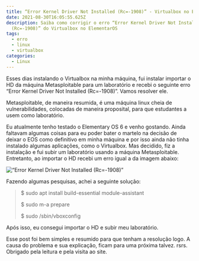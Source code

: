 ```yaml
---
title: “Error Kernel Driver Not Installed (Rc=-1908)” - Virtualbox no ElementaryOS
date: 2021-08-30T16:05:55.625Z
description: Saiba como corrigir o erro “Error Kernel Driver Not Installed
  (Rc=-1908)” do Virtualbox no ElementarOS
tags:
  - erro
  - linux
  - virtualbox
categories:
  - Linux
---
```

Esses dias instalando o Virtualbox na minha máquina, fui instalar importar o HD da máquina Metasploitable para um laboratório e recebi o seguinte erro “Error Kernel Driver Not Installed (Rc=-1908)”. Vamos resolver ele. 

<!--more-->

Metasploitable, de maneira resumida, é uma máquina linux cheia de vulnerabilidades, colocadas de maneira proposital, para que estudantes a usem como laboratório. 

Eu atualmente tenho testado o Elementary OS 6 e venho gostando. Ainda faltavam algumas coisas para eu poder bater o martelo na decisão de deixar o EOS como definitivo em minha máquina e por isso ainda não tinha instalado algumas aplicações, como o Virtualbox. Mas decidido, fiz a instalação e fui subir um laboratório usando a máquina Metasploitable. Entretanto, ao importar o HD recebi um erro igual a da imagem abaixo:

![“Error Kernel Driver Not Installed (Rc=-1908)”](https://i.stack.imgur.com/zqEoq.png "“Error Kernel Driver Not Installed (Rc=-1908)”")

Fazendo algumas pesquisas, achei a seguinte solução:

> $ sudo apt install build-essential module-assistant
>
> $ sudo m-a prepare
>
> $ sudo /sbin/vboxconfig

Após isso, eu consegui importar o HD e subir meu laboratório. 

Esse post foi bem simples e resumido para que tenham a resolução logo. A causa do problema e sua explicação, ficam para uma próxima talvez. rsrs. Obrigado pela leitura e pela visita ao site.